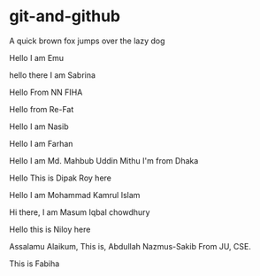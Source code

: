 # git-and-github
A quick brown fox jumps over the lazy dog

Hello I am Emu

hello there I am Sabrina

Hello From NN FIHA

Hello from Re-Fat

Hello I am Nasib

Hello I am Farhan

Hello I am Md. Mahbub Uddin Mithu
I'm from Dhaka

Hello This is Dipak Roy here

Hello I am Mohammad Kamrul Islam

Hi there, I am Masum Iqbal chowdhury

Hello this is Niloy here

Assalamu Alaikum,
This is,
Abdullah Nazmus-Sakib
From JU, CSE.

This is Fabiha

